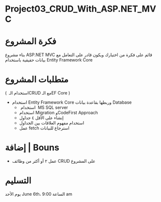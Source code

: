 # Project03_CRUD_With_ASP.NET_MVC


# فكرة المشروع 

بناء مشروع ASP.NET MVC قائم على فكرة من اختيارك ويكون قادر على التعامل مع بيانات حقيقية باستخدام Entity Framework Core 

# متطلبات المشروع
(  استخدام الـCRUD مع الـEF Core )
- استخدام Entity Framework Core وربطها بقاعدة بيانات Database
    -  استخدام  MS SQL server  
    - استخدام Migration وCodeFirst Approach
    - إنشاء على الأقل ٤ جداول
    - استخدام مفهوم العلاقات بين الجداول
    - عمل fetch استرجاع للبيانات
# إضافة | Bouns  
- عمل ٢ أو أكثر من وظائف CRUD على المشروع


# التسليم

يوم الأحد June 6th، الساعة 9:00 am
